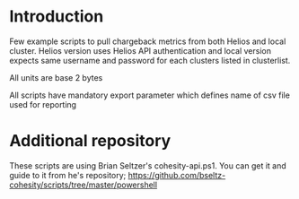 # Introduction

Few example scripts to pull chargeback metrics from both Helios and local cluster. Helios version uses Helios API authentication and local version expects same username and password for each clusters listed in clusterlist.

All units are base 2 bytes

All scripts have mandatory export parameter which defines name of csv file used for reporting

# Additional repository

These scripts are using Brian Seltzer's cohesity-api.ps1. You can get it and guide to it from he's repository; https://github.com/bseltz-cohesity/scripts/tree/master/powershell
